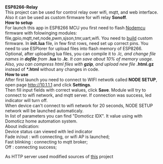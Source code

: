 <b>ESP8266-Relay</b><br>
This project can be used for control relay over wifi, mqtt, and web interface.
Also it can be used as custom firmware for wifi relay <b>Sonoff</b>.<br>
<b>How to setup</b><br>
For launch this app in ESP8266 MCU you first need to flash <a href="https://nodemcu.readthedocs.io/en/master/">Nodemcu</a> firmware with folowinging modules:
file,gpio,mqtt,net,node,pwm,sjson,tmr,uart,wifi. You need to <a href="https://nodemcu-build.com/">build</a> custom firmware.
In <b>init.lua</b> file, in few first rows, need set up correct pins. You need to use ESPlorer for upload files into flash memory of ESP8266.
Optional, after uploading lua files, you can compile it to *.lc, and change file names in <b>dofile</b> from <b>*.lua</b> to <b>*.lc</b>.
It can save about 10% of memory usage. Also, you can compress html files with <b>gzip</b>, and upload new file <b>*.html.gz</b> instead of <b>*.html</b> without any changes in code.<br>
<b>How to use</b><br>
After first launch you need to connect to WIFI netwotk called <b>NODE SETUP</b>, open page <a href="http://10.1.1.1">http://10.1.1.1</a> and click <b>Settings</b>.<br>
Then fill input fields with correct walues, click <b>Save</b>. Module will try to connect to wifi network, and mqtt server. If connection was success, led indicator will turn off. <br>
When device can't connect to wifi network for 20 seconds, NODE SETUP network will be launched automaticaly.<br>
In list of parameters you can find "Domoticz IDX". It value using with Domoticz home automation system.<br>
About indication:<br>
Device status can viewed with led indicator<br>
Fade in/out : wifi connecting, or wifi AP is launched;<br>
Fast blinking : connecting to mqtt broker;<br>
Off : connecting success;<br>

As HTTP server used modified sources of <a href="https://github.com/wangzexi/NodeMCU-HTTP-Server">this<a> project 
